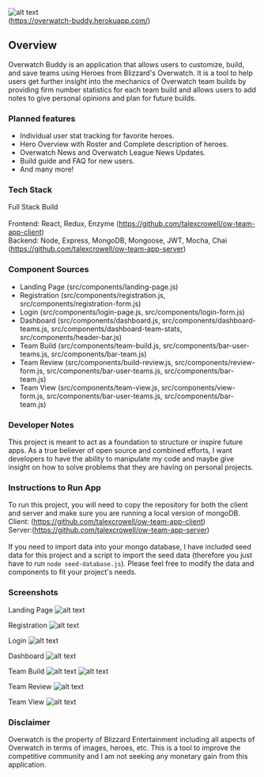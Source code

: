 ![alt text](https://i.ibb.co/bgNbS1B/overwatch-buddy-logo.png)
<br>
(https://overwatch-buddy.herokuapp.com/)

## Overview

Overwatch Buddy is an application that allows users to customize, build, and save teams using Heroes from Blizzard's Overwatch. It is a tool to help users get further insight into the mechanics of Overwatch team builds by providing firm number statistics for each team build and allows users to add notes to give personal opinions and plan for future builds. 


### Planned features
- Individual user stat tracking for favorite heroes. <br>
- Hero Overview with Roster and Complete description of heroes. <br>
- Overwatch News and Overwatch League News Updates.<br>
- Build guide and FAQ for new users. <br>
- And many more! <br>

### Tech Stack
Full Stack Build <br><br>
Frontend: React, Redux, Enzyme (https://github.com/talexcrowell/ow-team-app-client) <br>
Backend: Node, Express, MongoDB, Mongoose, JWT, Mocha, Chai (https://github.com/talexcrowell/ow-team-app-server) <br>

### Component Sources
- Landing Page (src/components/landing-page.js)
- Registration (src/components/registration.js, src/components/registration-form.js)
- Login (src/components/login-page.js, src/components/login-form.js)
- Dashboard (src/components/dashboard.js, src/components/dashboard-teams.js, src/components/dashboard-team-stats, src/components/header-bar.js)
- Team Build (src/components/team-build.js, src/components/bar-user-teams.js, src/components/bar-team.js)
- Team Review (src/components/build-review.js, src/components/review-form.js, src/components/bar-user-teams.js, src/components/bar-team.js)
- Team View (src/components/team-view.js, src/components/view-form.js, src/components/bar-user-teams.js, src/components/bar-team.js)

### Developer Notes
This project is meant to act as a foundation to structure or inspire future apps. As a true believer of open source and combined efforts, I want developers to have the ability to manipulate my code and maybe give insight on how to solve problems that they are having on personal projects. 

### Instructions to Run App
To run this project, you will need to copy the repository for both the client and server and make sure you are running a local version of mongoDB.<br>
Client: (https://github.com/talexcrowell/ow-team-app-client) <br>
Server:(https://github.com/talexcrowell/ow-team-app-server) <br>
<br>
If you need to import data into your mongo database, I have included seed data for this project and a script to import the seed data (therefore you just have to run ```node seed-database.js```). Please feel free to modify the data and components to fit your project's needs.

### Screenshots
Landing Page
![alt text](i.ibb.co/9HkPnjm/Overwatch-Buddy-Landing.png)

Registration
![alt text](i.ibb.co/thgLfTn/Overwatch-Buddy-Register.png)

Login
![alt text]()

Dashboard
![alt text]()

Team Build
![alt text]()
![alt text]()

Team Review
![alt text]()

Team View
![alt text]()

### Disclaimer
Overwatch is the property of Blizzard Entertainment including all aspects of Overwatch in terms of images, heroes, etc. This is a tool to improve the competitive community and I am not seeking any monetary gain from this application.